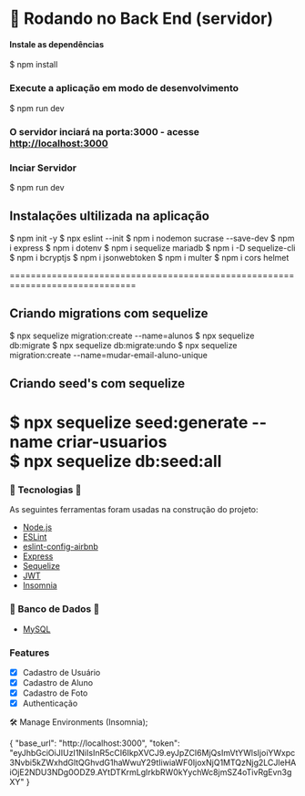 # 🎲 Rodando no Back End (servidor)

#### Instale as dependências
 $ npm install

### Execute a aplicação em modo de desenvolvimento
 $ npm run dev

### O servidor inciará na porta:3000 - acesse <http://localhost:3000>

### Inciar Servidor
 $ npm run dev

## Instalações ultilizada na aplicação

 $ npm init -y
 $ npx eslint --init
 $ npm i nodemon sucrase --save-dev
 $ npm i express
 $ npm i dotenv
 $ npm i sequelize mariadb
 $ npm i -D sequelize-cli
 $ npm i bcryptjs
 $ npm i jsonwebtoken
 $ npm i multer
 $ npm i cors helmet

==============================================================================
## Criando migrations com sequelize

 $ npx sequelize migration:create --name=alunos <!--Cria o migrations -->
 $ npx sequelize db:migrate <!--Cria e atualiza a migração para o mysql -->
 $ npx sequelize db:migrate:undo <!--Desfazer a migração -->
 $ npx sequelize migration:create --name=mudar-email-aluno-unique <!-- Adicionando unique no email do Aluno -->

## Criando seed's com sequelize
 $ npx sequelize seed:generate --name criar-usuarios <!--Cria o Seeds --> <br />
 $ npx sequelize db:seed:all <!-- Criando base de dados e enviando pro mysql-->
==============================================================================

### 🚀 Tecnologias 🚀

As seguintes ferramentas foram usadas na construção do projeto:

- [Node.js](https://nodejs.org/en/)
- [ESLint](https://eslint.org/docs/user-guide/getting-started)
- [eslint-config-airbnb](https://github.com/airbnb/javascript/tree/master/packages/eslint-config-airbnb)
- [Express](https://expressjs.com/pt-br/)
- [Sequelize](https://sequelize.org/)
- [JWT](https://jwt.io/)
- [Insomnia](https://insomnia.rest/)

### 🚧 Banco de Dados 🚧

- [MySQL](https://www.mysql.com/)

### Features

- [x] Cadastro de Usuário
- [x] Cadastro de Aluno
- [x] Cadastro de Foto
- [x] Authenticação

🛠 Manage Environments (Insomnia);

{
	"base_url": "http://localhost:3000",
	"token": "eyJhbGciOiJIUzI1NiIsInR5cCI6IkpXVCJ9.eyJpZCI6MjQsImVtYWlsIjoiYWxpc3Nvbi5kZWxhdGltQGhvdG1haWwuY29tIiwiaWF0IjoxNjQ1MTQzNjg2LCJleHAiOjE2NDU3NDg0ODZ9.AYtDTKrmLgIrkbRW0kYychWc8jmSZ4oTivRgEvn3gXY"
}

